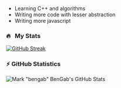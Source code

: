 - Learning C++ and algorithms
- Writing more code with lesser abstraction
- Writing more javascript

### 🔥 &nbsp; My Stats
[![GitHub Streak](https://streak-stats.demolab.com?user=bengabp&theme=tokyonight&hide_border=true&date_format=M%20j%5B%2C%20Y%5D&card_height=198)](https://git.io/streak-stats)

### ⚡ GitHub Statistics
![Mark "bengab" BenGab's GitHub Stats](https://github-readme-stats.vercel.app/api?username=bengabp&show_icons=true&theme=github_dark&count_private=true&include_all_commits=true)
